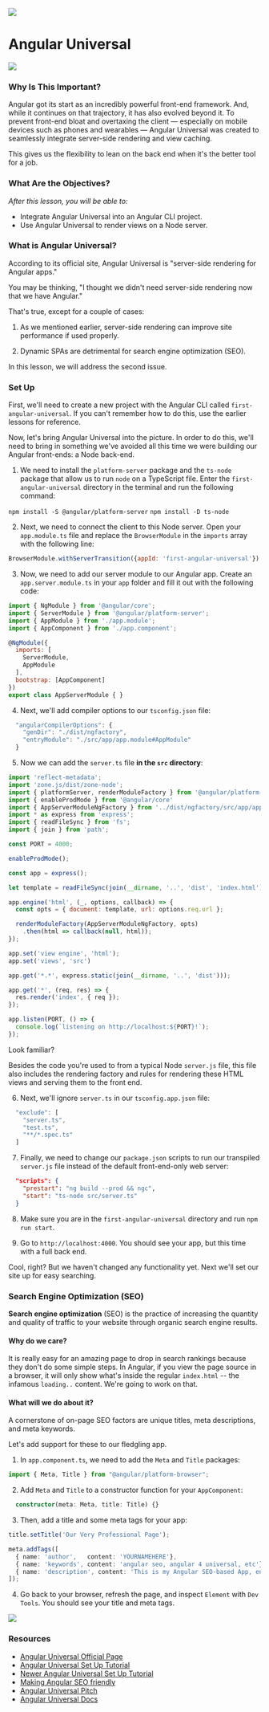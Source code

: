![](https://ga-dash.s3.amazonaws.com/production/assets/logo-9f88ae6c9c3871690e33280fcf557f33.png)

<!--2:14 WDI4-->
<!-- the next exercise requires having previously covered Node -->

# Angular Universal

![](resources/siteBroken.jpeg)

### Why Is This Important?

Angular got its start as an incredibly powerful front-end framework. And, while it continues on that trajectory, it has also evolved beyond it. To prevent front-end bloat and overtaxing the client — especially on mobile devices such as phones and wearables — Angular Universal was created to seamlessly integrate server-side rendering and view caching.

This gives us the flexibility to lean on the back end when it's the better tool for a job.

### What Are the Objectives?
*After this lesson, you will be able to:*

- Integrate Angular Universal into an Angular CLI project.
- Use Angular Universal to render views on a Node server.

### What is Angular Universal?

According to its official site, Angular Universal is "server-side rendering for Angular apps."

You may be thinking, "I thought we didn't need server-side rendering now that we have Angular."

That's true, except for a couple of cases:

1) As we mentioned earlier, server-side rendering can improve site performance if used properly.

2) Dynamic SPAs are detrimental for search engine optimization (SEO).

In this lesson, we will address the second issue.


<!--WDI4 2:17 -->

### Set Up

First, we'll need to create a new project with the Angular CLI called `first-angular-universal`. If you can't remember how to do this, use the earlier lessons for reference.

Now, let's bring Angular Universal into the picture. In order to do this, we'll need to bring in something we've avoided all this time we were building our Angular front-ends: a Node back-end.

1) We need to install the `platform-server` package and the `ts-node` package that allow us to run `node` on a TypeScript file. Enter the `first-angular-universal` directory in the terminal and run the following command:

`npm install -S @angular/platform-server`
`npm install -D ts-node`


<!--2:20 turning over to devs WDI4-->
<!--WDI4 2:26 coming back -->

2) Next, we need to connect the client to this Node server. Open your `app.module.ts` file and replace the `BrowserModule` in the `imports` array with the following line:

```js
BrowserModule.withServerTransition({appId: 'first-angular-universal'})
```

3) Now, we need to add our server module to our Angular app. Create an `app.server.module.ts` in your `app` folder and fill it out with the following code:

```js
import { NgModule } from '@angular/core';
import { ServerModule } from '@angular/platform-server';
import { AppModule } from './app.module';
import { AppComponent } from './app.component';

@NgModule({
  imports: [
    ServerModule,
    AppModule
  ],
  bootstrap: [AppComponent]
})
export class AppServerModule { }
```


<!--2:31 WDI4 turning over to devs -->
<!--WDI4 coming back 2:37 -->

4) Next, we'll add compiler options to our `tsconfig.json` file:

```js
  "angularCompilerOptions": {
    "genDir": "./dist/ngfactory",
    "entryModule": "./src/app/app.module#AppModule"
  }
```

5) Now we can add the `server.ts` file **in the `src` directory**:

```js
import 'reflect-metadata';
import 'zone.js/dist/zone-node';
import { platformServer, renderModuleFactory } from '@angular/platform-server'
import { enableProdMode } from '@angular/core'
import { AppServerModuleNgFactory } from '../dist/ngfactory/src/app/app.server.module.ngfactory'
import * as express from 'express';
import { readFileSync } from 'fs';
import { join } from 'path';

const PORT = 4000;

enableProdMode();

const app = express();

let template = readFileSync(join(__dirname, '..', 'dist', 'index.html')).toString();

app.engine('html', (_, options, callback) => {
  const opts = { document: template, url: options.req.url };

  renderModuleFactory(AppServerModuleNgFactory, opts)
    .then(html => callback(null, html));
});

app.set('view engine', 'html');
app.set('views', 'src')

app.get('*.*', express.static(join(__dirname, '..', 'dist')));

app.get('*', (req, res) => {
  res.render('index', { req });
});

app.listen(PORT, () => {
  console.log(`listening on http://localhost:${PORT}!`);
});
```

Look familiar?

Besides the code you're used to from a typical Node `server.js` file, this file also includes the rendering factory and rules for rendering these HTML views and serving them to the front end.


<!--WDI4 2:41 turning over to devs -->
<!--WDI4 coming back 2:46 -->

6) Next, we'll ignore `server.ts` in our `tsconfig.app.json` file:

```js
  "exclude": [
    "server.ts",
    "test.ts",
    "**/*.spec.ts"
  ]
```

7) Finally, we need to change our `package.json` scripts to run our transpiled `server.js` file instead of the default front-end-only web server:

```json
  "scripts": {
    "prestart": "ng build --prod && ngc",
    "start": "ts-node src/server.ts"
  }
```

8) Make sure you are in the `first-angular-universal` directory and run `npm run start`.

9) Go to `http://localhost:4000`. You should see your app, but this time with a full back end.

Cool, right? But we haven't changed any functionality yet. Next we'll set our site up for easy searching.

<!--2:52 WDI4 turning over to devs -->
<!--WDI4 coming back 2:57-->

<!--After break, WDI4 3:12 -->

### Search Engine Optimization (SEO)

**Search engine optimization** (SEO) is the practice of increasing the quantity and quality of traffic to your website through organic search engine results.

#### Why do we care?

It is really easy for an amazing page to drop in search rankings because they don't do some simple steps.  In Angular, if you view the page source in a browser, it will only show what's inside the regular `index.html` -- the infamous `loading..` content.  We're going to work on that.

#### What will we do about it?

A cornerstone of on-page SEO factors are unique titles, meta descriptions, and meta keywords.

Let's add support for these to our fledgling app.

1) In `app.component.ts`, we need to add the `Meta` and `Title` packages:

```typescript
import { Meta, Title } from "@angular/platform-browser";
```

2) Add `Meta` and `Title` to a constructor function for your `AppComponent`:

```typescript
  constructor(meta: Meta, title: Title) {}
```


<!--3:15 WDI4 turning over to devs -->
<!--3:19 WDI4 -->


3) Then, add a title and some meta tags for your app:

```typescript
title.setTitle('Our Very Professional Page');

meta.addTags([
  { name: 'author',   content: 'YOURNAMEHERE'},
  { name: 'keywords', content: 'angular seo, angular 4 universal, etc'},
  { name: 'description', content: 'This is my Angular SEO-based App, enjoy it!' }
]);
```

4) Go back to your browser, refresh the page, and inspect `Element` with `Dev Tools`. You should see your title and meta tags.

![](resources/componentRendered.jpg)

### Resources

- [Angular Universal Official Page](https://universal.angular.io/)
- [Angular Universal Set Up Tutorial](https://medium.com/@evertonrobertoauler/angular-4-universal-app-with-angular-cli-db8b53bba07d)
- [Newer Angular Universal Set Up Tutorial](https://github.com/angular/angular-cli/wiki/stories-universal-rendering)
- [Making Angular SEO friendly](https://coursetro.com/posts/code/68/Make-your-Angular-App-SEO-Friendly-(Angular-4-+-Universal))
- [Angular Universal Pitch](http://dev.sebastienlucas.com/universal-angular/)
- [Angular Universal Docs](https://github.com/angular/universal)
